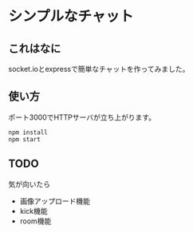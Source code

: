 # シンプルなチャット

## これはなに
socket.ioとexpressで簡単なチャットを作ってみました。

## 使い方
ポート3000でHTTPサーバが立ち上がります。
```
npm install
npm start
```

## TODO
気が向いたら
- 画像アップロード機能
- kick機能
- room機能
